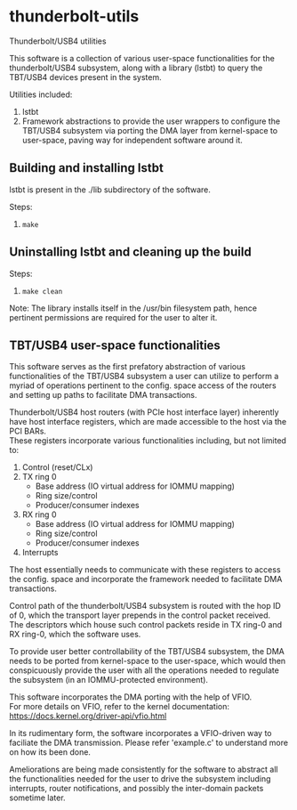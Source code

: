 # thunderbolt-utils
Thunderbolt/USB4 utilities

This software is a collection of various user-space functionalities for the thunderbolt/USB4 subsystem, along with a library (lstbt) to query the TBT/USB4 devices present in
the system.

Utilities included:
1. lstbt
2. Framework abstractions to provide the user wrappers to configure the TBT/USB4 subsystem via porting the DMA layer from kernel-space to user-space, paving way for independent software around it.

## Building and installing lstbt
lstbt is present in the ./lib subdirectory of the software.

Steps:<br>
1. `make`

## Uninstalling lstbt and cleaning up the build

Steps:<br>
1. `make clean`

Note: The library installs itself in the /usr/bin filesystem path, hence pertinent permissions are required for the user to alter it.

## TBT/USB4 user-space functionalities
This software serves as the first prefatory abstraction of various functionalities of the TBT/USB4 subsystem a user can
utilize to perform a myriad of operations pertinent to the config. space access of the routers and setting up paths
to facilitate DMA transactions.

Thunderbolt/USB4 host routers (with PCIe host interface layer) inherently have host interface registers, which are made
accessible to the host via the PCI BARs.<br>
These registers incorporate various functionalities including, but not limited to:<br>
1. Control (reset/CLx)<br>
2. TX ring 0<br>
   - Base address (IO virtual address for IOMMU mapping)<br>
   - Ring size/control<br>
   - Producer/consumer indexes<br>
3. RX ring 0<br>
   - Base address (IO virtual address for IOMMU mapping)<br>
   - Ring size/control<br>
   - Producer/consumer indexes<br>
4. Interrupts

The host essentially needs to communicate with these registers to access the config. space and incorporate the framework
needed to facilitate DMA transactions.

Control path of the thunderbolt/USB4 subsystem is routed with the hop ID of 0, which the transport layer prepends in the
control packet received.<br>
The descriptors which house such control packets reside in TX ring-0 and RX ring-0, which the software uses.

To provide user better controllability of the TBT/USB4 subsystem, the DMA needs to be ported from kernel-space to the
user-space, which would then conspicuously provide the user with all the operations needed to regulate the subsystem
(in an IOMMU-protected environment).

This software incorporates the DMA porting with the help of VFIO.<br>
For more details on VFIO, refer to the kernel documentation:<br>
https://docs.kernel.org/driver-api/vfio.html

In its rudimentary form, the software incorporates a VFIO-driven way to faciliate the DMA transmission. Please refer
'example.c' to understand more on how its been done.

Ameliorations are being made consistently for the software to abstract all the functionalities needed for the user to
drive the subsystem including interrupts, router notifications, and possibly the inter-domain packets sometime later.
